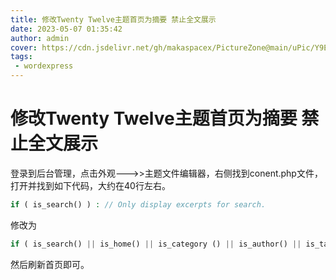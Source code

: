 ```yaml
---
title: 修改Twenty Twelve主题首页为摘要 禁止全文展示
date: 2023-05-07 01:35:42
author: admin
cover: https://cdn.jsdelivr.net/gh/makaspacex/PictureZone@main/uPic/Y9EXGw.png
tags: 
 - wordexpress
---
```


# 修改Twenty Twelve主题首页为摘要 禁止全文展示

登录到后台管理，点击外观--->>主题文件编辑器，右侧找到conent.php文件，打开并找到如下代码，大约在40行左右。

```php
if ( is_search() ) : // Only display excerpts for search. 
```

修改为

```php
if ( is_search() || is_home() || is_category () || is_author() || is_tag() || is_archive() ) : // Only display excerpts for search. 
```

然后刷新首页即可。
